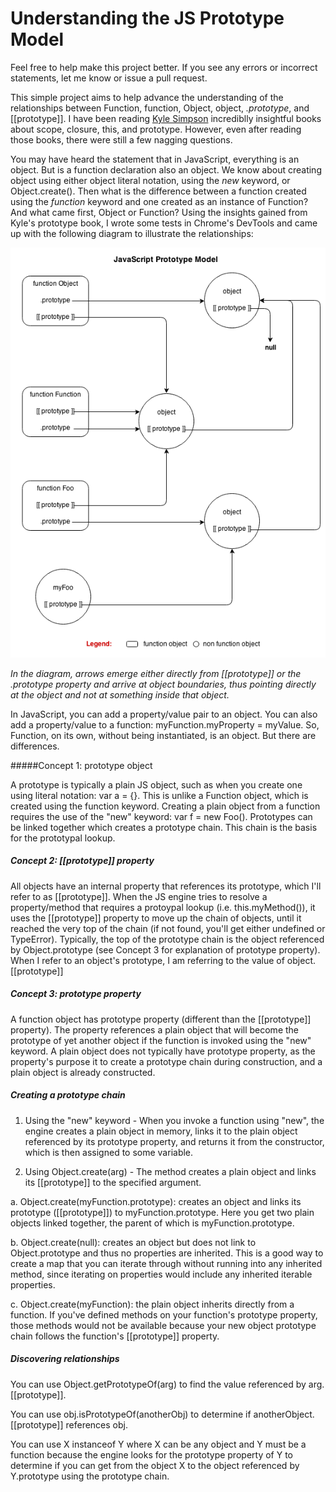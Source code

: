 Understanding the JS Prototype Model
=============================

Feel free to help make this project better. If you see any errors or incorrect statements, let me know or issue a pull request.

This simple project aims to help advance the understanding of the relationships between Function, function, Object, object, *.prototype*, and [[prototype]]. I have been reading [Kyle Simpson](https://github.com/getify/You-Dont-Know-JS) incrediblly insightful books about scope, closure, this, and prototype. However, even after reading those books, there were still a few nagging questions. 

You may have heard the statement that in JavaScript, everything is an object. But is a function declaration also an object. We know about creating object using either object literal notation, using the *new* keyword, or Object.create(). Then what is the difference between a function created using the *function* keyword and one created as an instance of Function? And what came first, Object or Function? Using the insights gained from Kyle's prototype book, I wrote some tests in Chrome's DevTools and came up with the following diagram to illustrate the relationships: 

![JavaScript Prototype Model](https://github.com/udeleng/understand-js-prototype-model/raw/master/images/javascript_prototype_model.png)

*In the diagram, arrows emerge either directly from [[prototype]] or the .prototype property and arrive at object boundaries, thus pointing directly at the object and not at something inside that object.*

In JavaScript, you can add a property/value pair to an object. You can also add a property/value to a function: myFunction.myProperty = myValue. So, Function, on its own, without being instantiated, is an object. But there are differences.

#####Concept 1: prototype object

A prototype is typically a plain JS object, such as when you create one using literal notation: var a = {}. This is unlike a Function object, which is created using the function keyword. Creating a plain object from a function requires the use of the "new" keyword: var f = new Foo(). Prototypes can be linked together which creates a prototype chain. This chain is the basis for the prototypal lookup. 

##### Concept 2: [[prototype]] property

All objects have an internal property that references its prototype, which I'll refer to as [[prototype]]. When the JS engine tries to resolve a property/method that requires a protoypal lookup (i.e. this.myMethod()), it uses the [[prototype]] property to move up the chain of objects, until it reached the very top of the chain (if not found, you'll get either undefined or TypeError). Typically, the top of the prototype chain is the object referenced by Object.prototype (see Concept 3 for explanation of prototype property). When I refer to an object's prototype, I am referring to the value of object.[[prototype]]

##### Concept 3: prototype property

A function object has prototype property (different than the [[prototype]] property). The property references a plain object that will become the prototype of yet another object if the function is invoked using the "new" keyword. A plain object does not typically have prototype property, as the property's purpose it to create a prototype chain during construction, and a plain object is already constructed. 

##### Creating a prototype chain

1. Using the "new" keyword - When you invoke a function using "new", the engine creates a plain object in memory, links it to the plain object referenced by its prototype property, and returns it from the constructor, which is then assigned to some variable.

2. Using Object.create(arg) - The method creates a plain object and links its [[prototype]] to the specified argument. 

  a. Object.create(myFunction.prototype): creates an object and links its prototype ([[prototype]]) to myFunction.prototype. Here you get two plain objects linked together, the parent of which is myFunction.prototype.

  b. Object.create(null): creates an object but does not link to Object.prototype and thus no properties are inherited. This is a good way to create a map that you can iterate through without running into any inherited method, since iterating on properties would include any inherited iterable properties.
  
  c. Object.create(myFunction): the plain object inherits directly from a function. If you've defined methods on your function's prototype property, those methods would not be available because your new object prototype chain follows the function's [[prototype]] property.

##### Discovering relationships

  You can use Object.getPrototypeOf(arg) to find the value referenced by arg.[[prototype]].
  
  You can use obj.isPrototypeOf(anotherObj) to determine if anotherObject.[[prototype]] references obj.
  
  You can use X instanceof Y where X can be any object and Y must be a function because the engine looks for the prototype property of Y to determine if you can get from the object X to the object referenced by Y.prototype using the prototype chain.


